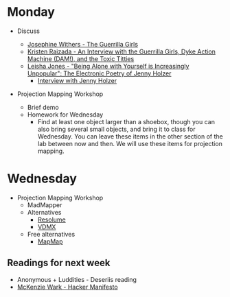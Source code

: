 # Monday

+ Discuss
	+ [Josephine Withers - The Guerrilla Girls](../texts/withers_guerrilla-girls.pdf)
	+ [Kristen Raizada - An Interview with the Guerrilla Girls, Dyke Action Machine (DAM!), and the Toxic Titties](../texts/raizada_gg-tt-dam.pdf)
	+ [Leisha Jones - "Being Alone with Yourself is Increasingly Unpopular": The Electronic Poetry of Jenny Holzer](../texts/jones_holzer.pdf)
		+ [Interview with Jenny Holzer](https://www.youtube.com/watch?v=Y74WGcc084M)

+ Projection Mapping Workshop
	+ Brief demo
	+ Homework for Wednesday
		+ Find at least one object larger than a shoebox, though you can also bring several small objects, and bring it to class for Wednesday. You can leave these items in the other section of the lab between now and then. We will use these items for projection mapping.

# Wednesday

+ Projection Mapping Workshop
	+ MadMapper
	+ Alternatives
		+ [Resolume](https://resolume.com/)
		+ [VDMX](https://vidvox.net)
	+ Free alternatives
		+ [MapMap](https://mapmapteam.github.io/)

## Readings for next week

+ Anonymous + Luddities - Deseriis reading
+ [McKenzie Wark - Hacker Manifesto](http://subsol.c3.hu/subsol_2/contributors0/warktext.html)
